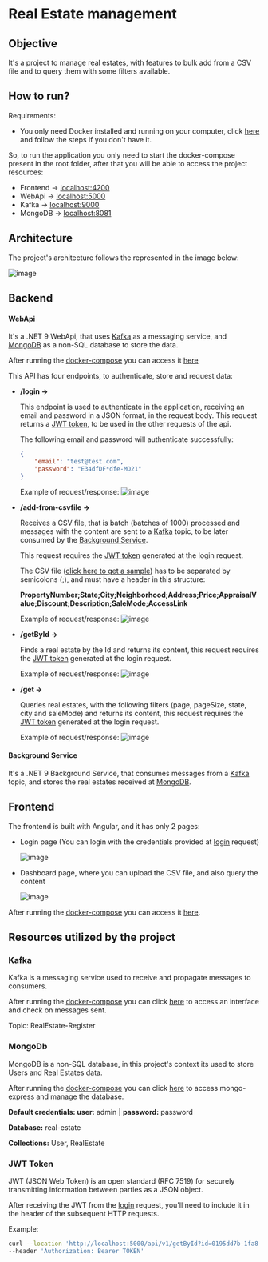 # Real Estate management

## Objective

It's a project to manage real estates, with features to bulk add from a CSV file and to query them with some filters available.


## How to run?

Requirements:
- You only need Docker installed and running on your computer, click [here](https://docs.docker.com/get-started/get-docker/) and follow the steps if you don't have it.
  
So, to run the application you only need to start the docker-compose present in the root folder, after that you will be able to access the project resources:

- Frontend -> [localhost:4200][frontend-url]
- WebApi -> [localhost:5000][api-url]
- Kafka -> [localhost:9000][kafka-url] 
- MongoDB -> [localhost:8081][mongodb-url]
  

## Architecture
The project's architecture follows the represented in the image below:

![image](docs/architecture.png)

## Backend

#### WebApi

It's a .NET 9 WebApi, that uses [Kafka](#kafka) as a messaging service, and [MongoDB](#mongodb) as a non-SQL database to store the data.

After running the [docker-compose](#how-to-run) you can access it [here][api-url]

This API has four endpoints, to authenticate, store and request data:

- **/login ->**

    This endpoint is used to authenticate in the application, receiving an email and password in a JSON format, in the request body. This request returns a [JWT token](#jwt-token), to be used in the other requests of the api.

    The following email and password will authenticate successfully:

    ```json
    {
        "email": "test@test.com",
        "password": "E34dfDF*dfe-MO21"
    }
    ```

    Example of request/response:
    ![image](docs/login-request-response.png)

- **/add-from-csvfile ->**
  
    Receives a CSV file, that is batch (batches of 1000) processed and messages with the content are sent to a [Kafka](#kafka) topic, to be later consumed by the [Background Service](#background-service).
    
    This request requires the [JWT token](#jwt-token) generated at the login request.
    
    
    The CSV file ([click here to get a sample](docs/csv-test-file.csv)) has to be separated by semicolons (;), and must have a header in this structure:


    **PropertyNumber;State;City;Neighborhood;Address;Price;AppraisalValue;Discount;Description;SaleMode;AccessLink**

    Example of request/response:
    ![image](docs/csv-request-response.png)
    

- **/getById ->**

    Finds a real estate by the Id and returns its content, this request requires the [JWT token](#jwt-token) generated at the login request.

    Example of request/response:
    ![image](docs/getbyid-request-response.png)

- **/get ->**

    Queries real estates, with the following filters (page, pageSize, state, city and saleMode) and returns its content, this request requires the [JWT token](#jwt-token) generated at the login request.

    Example of request/response:
    ![image](docs/get-request-response.png)

#### Background Service
It's a .NET 9 Background Service, that consumes messages from a [Kafka](#kafka) topic, and stores the real estates received at [MongoDB](#mongodb).

## Frontend
The frontend is built with Angular, and it has only 2 pages:
- Login page (You can login with the credentials provided at [login](#webapi) request)
  
  ![image](docs/login-page.png)

- Dashboard page, where you can upload the CSV file, and also query the content
  
  ![image](docs/dashboard-page.png)

After running the [docker-compose](#how-to-run) you can access it [here][frontend-url].

## Resources utilized by the project

### Kafka
Kafka is a messaging service used to receive and propagate messages to consumers.

After running the [docker-compose](#how-to-run) you can click [here][kafka-url] to access an interface and check on messages sent.

Topic: RealEstate-Register

### MongoDb
MongoDB is a non-SQL database, in this project's context its used to store Users and Real Estates data.

After running the [docker-compose](#how-to-run) you can click [here][mongodb-url] to access mongo-express and manage the database.

**Default credentials: user:** admin | **password:** password

**Database:** real-estate

**Collections:** User, RealEstate

### JWT Token
JWT (JSON Web Token) is an open standard (RFC 7519) for securely transmitting information between parties as a JSON object.

After receiving the JWT from the [login](#webapi) request, you'll need to include it in the header of the subsequent HTTP requests.

Example:

```bash
curl --location 'http://localhost:5000/api/v1/getById?id=0195dd7b-1fa8-7cfe-8bb4-9d446f3586af' \
--header 'Authorization: Bearer TOKEN'
```


[api-url]: http://localhost:5000/
[frontend-url]: http://localhost:4200/
[mongodb-url]: http://localhost:8081/
[kafka-url]: http://localhost:9000/